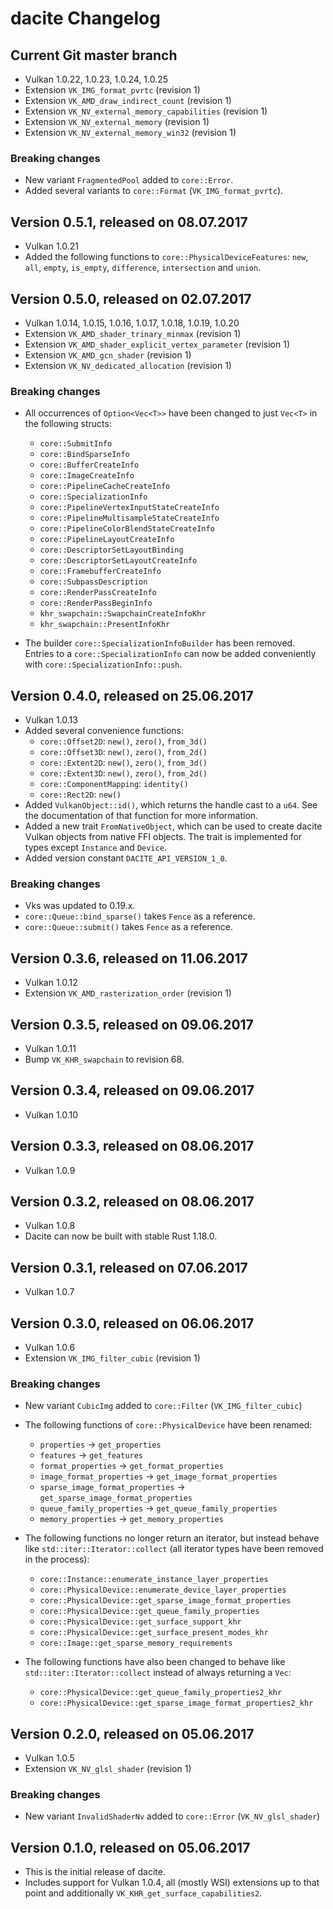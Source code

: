 # dacite Changelog

## Current Git master branch

 - Vulkan 1.0.22, 1.0.23, 1.0.24, 1.0.25
 - Extension `VK_IMG_format_pvrtc` (revision 1)
 - Extension `VK_AMD_draw_indirect_count` (revision 1)
 - Extension `VK_NV_external_memory_capabilities` (revision 1)
 - Extension `VK_NV_external_memory` (revision 1)
 - Extension `VK_NV_external_memory_win32` (revision 1)

### Breaking changes

 - New variant `FragmentedPool` added to `core::Error`.
 - Added several variants to `core::Format` (`VK_IMG_format_pvrtc`).


## Version 0.5.1, released on 08.07.2017

 - Vulkan 1.0.21
 - Added the following functions to `core::PhysicalDeviceFeatures`: `new`, `all`, `empty`,
   `is_empty`, `difference`, `intersection` and `union`.


## Version 0.5.0, released on 02.07.2017

 - Vulkan 1.0.14, 1.0.15, 1.0.16, 1.0.17, 1.0.18, 1.0.19, 1.0.20
 - Extension `VK_AMD_shader_trinary_minmax` (revision 1)
 - Extension `VK_AMD_shader_explicit_vertex_parameter` (revision 1)
 - Extension `VK_AMD_gcn_shader` (revision 1)
 - Extension `VK_NV_dedicated_allocation` (revision 1)

### Breaking changes

 - All occurrences of `Option<Vec<T>>` have been changed to just `Vec<T>` in the following structs:
   - `core::SubmitInfo`
   - `core::BindSparseInfo`
   - `core::BufferCreateInfo`
   - `core::ImageCreateInfo`
   - `core::PipelineCacheCreateInfo`
   - `core::SpecializationInfo`
   - `core::PipelineVertexInputStateCreateInfo`
   - `core::PipelineMultisampleStateCreateInfo`
   - `core::PipelineColorBlendStateCreateInfo`
   - `core::PipelineLayoutCreateInfo`
   - `core::DescriptorSetLayoutBinding`
   - `core::DescriptorSetLayoutCreateInfo`
   - `core::FramebufferCreateInfo`
   - `core::SubpassDescription`
   - `core::RenderPassCreateInfo`
   - `core::RenderPassBeginInfo`
   - `khr_swapchain::SwapchainCreateInfoKhr`
   - `khr_swapchain::PresentInfoKhr`

 - The builder `core::SpecializationInfoBuilder` has been removed. Entries to a
   `core::SpecializationInfo` can now be added conveniently with `core::SpecializationInfo::push`.


## Version 0.4.0, released on 25.06.2017

 - Vulkan 1.0.13
 - Added several convenience functions:
   - `core::Offset2D`: `new()`, `zero()`, `from_3d()`
   - `core::Offset3D`: `new()`, `zero()`, `from_2d()`
   - `core::Extent2D`: `new()`, `zero()`, `from_3d()`
   - `core::Extent3D`: `new()`, `zero()`, `from_2d()`
   - `core::ComponentMapping`: `identity()`
   - `core::Rect2D`: `new()`
 - Added `VulkanObject::id()`, which returns the handle cast to a `u64`. See the documentation of
   that function for more information.
 - Added a new trait `FromNativeObject`, which can be used to create dacite Vulkan objects from
   native FFI objects. The trait is implemented for types except `Instance` and `Device`.
 - Added version constant `DACITE_API_VERSION_1_0`.

### Breaking changes

 - Vks was updated to 0.19.x.
 - `core::Queue::bind_sparse()` takes `Fence` as a reference.
 - `core::Queue::submit()` takes `Fence` as a reference.


## Version 0.3.6, released on 11.06.2017

 - Vulkan 1.0.12
 - Extension `VK_AMD_rasterization_order` (revision 1)


## Version 0.3.5, released on 09.06.2017

 - Vulkan 1.0.11
 - Bump `VK_KHR_swapchain` to revision 68.


## Version 0.3.4, released on 09.06.2017

 - Vulkan 1.0.10


## Version 0.3.3, released on 08.06.2017

 - Vulkan 1.0.9


## Version 0.3.2, released on 08.06.2017

 - Vulkan 1.0.8
 - Dacite can now be built with stable Rust 1.18.0.


## Version 0.3.1, released on 07.06.2017

 - Vulkan 1.0.7


## Version 0.3.0, released on 06.06.2017

 - Vulkan 1.0.6
 - Extension `VK_IMG_filter_cubic` (revision 1)

### Breaking changes

 - New variant `CubicImg` added to `core::Filter` (`VK_IMG_filter_cubic`)

 - The following functions of `core::PhysicalDevice` have been renamed:
   - `properties` -> `get_properties`
   - `features` -> `get_features`
   - `format_properties` -> `get_format_properties`
   - `image_format_properties` -> `get_image_format_properties`
   - `sparse_image_format_properties` -> `get_sparse_image_format_properties`
   - `queue_family_properties` -> `get_queue_family_properties`
   - `memory_properties` -> `get_memory_properties`

 - The following functions no longer return an iterator, but instead behave like
   `std::iter::Iterator::collect` (all iterator types have been removed in the process):
   - `core::Instance::enumerate_instance_layer_properties`
   - `core::PhysicalDevice::enumerate_device_layer_properties`
   - `core::PhysicalDevice::get_sparse_image_format_properties`
   - `core::PhysicalDevice::get_queue_family_properties`
   - `core::PhysicalDevice::get_surface_support_khr`
   - `core::PhysicalDevice::get_surface_present_modes_khr`
   - `core::Image::get_sparse_memory_requirements`

 - The following functions have also been changed to behave like `std::iter::Iterator::collect`
   instead of always returning a `Vec`:
   - `core::PhysicalDevice::get_queue_family_properties2_khr`
   - `core::PhysicalDevice::get_sparse_image_format_properties2_khr`


## Version 0.2.0, released on 05.06.2017

 - Vulkan 1.0.5
 - Extension `VK_NV_glsl_shader` (revision 1)

### Breaking changes

 - New variant `InvalidShaderNv` added to `core::Error` (`VK_NV_glsl_shader`)


## Version 0.1.0, released on 05.06.2017

 - This is the initial release of dacite.
 - Includes support for Vulkan 1.0.4, all (mostly WSI) extensions up to that point and additionally
   `VK_KHR_get_surface_capabilities2`.

